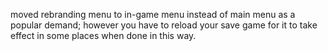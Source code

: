 moved rebranding menu to in-game menu instead of main menu as a popular demand; however you have to reload your save game for it to take effect in some places when done in this way.